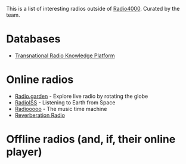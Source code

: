 This is a list of interesting radios outside of [Radio4000](https://radio4000.com). Curated by the team.

# Databases

- [Transnational Radio Knowledge Platform](http://www.transnationalradio.org/database#Search)

# Online radios

- [Radio.garden](http://radio.garden) - Explore live radio by rotating the globe
- [RadioISS](http://www.radioiss.com/) - Listening to Earth from Space
- [Radiooooo](http://radiooooo.com/) - The music time machine
- [Reverberation Radio](http://reverberationradio.com/)

# Offline radios (and, if, their online player)
